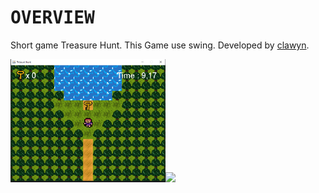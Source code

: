 # <samp>OVERVIEW</samp>

Short game Treasure Hunt. This Game use swing.
Developed by [clawyn](https://github.com/clawyn).

<img src="assets/TreasureHuntKey.PNG" width="49.25%"/><img src="assetsTreasureHuntChest.PNG" width="49.25%"/>
